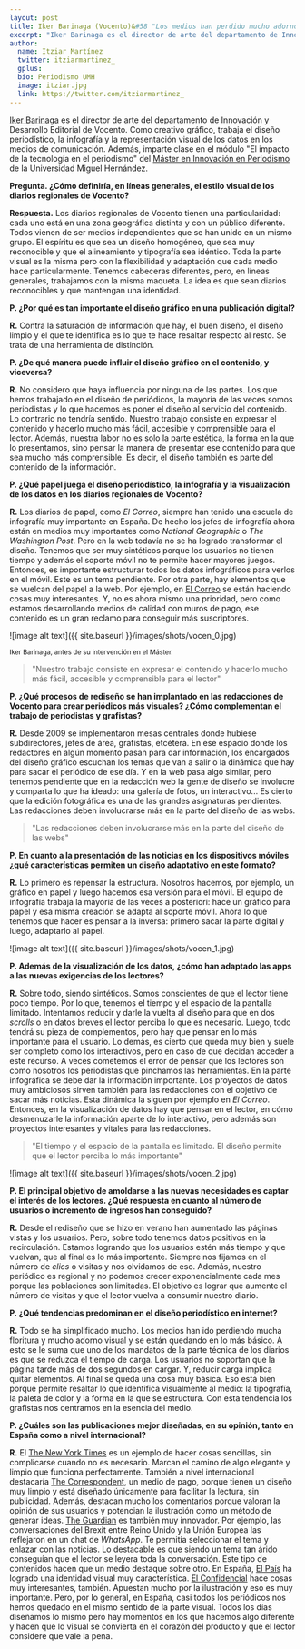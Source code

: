 ```yaml
---
layout: post
title: Iker Barinaga (Vocento)&#58 "Los medios han perdido mucho adorno visual y se están quedando en lo más básico, en lo que les identifica visualmente"
excerpt: "Iker Barinaga es el director de arte del departamento de Innovación y Desarrollo Editorial de Vocento. Como creativo gráfico, trabaja el diseño periodístico, la infografía y la representación visual de los datos en los medios de comunicación. Además, imparte clase en el módulo El impacto de la tecnología en el periodismo del Máster en Innovación en Periodismo de la Universidad Miguel Hernández."
author:
  name: Itziar Martínez
  twitter: itziarmartinez_
  gplus:  
  bio: Periodismo UMH
  image: itziar.jpg
  link: https://twitter.com/itziarmartinez_
---
```

[Iker Barinaga](https://twitter.com/ikerbarinaga?lang=es) es el director de arte del departamento de Innovación y Desarrollo Editorial de Vocento. Como creativo gráfico, trabaja el diseño periodístico, la infografía y la representación visual de los datos en los medios de comunicación. Además, imparte clase en el módulo "El impacto de la tecnología en el periodismo" del [Máster en Innovación en Periodismo](http://mip.umh.es/) de la Universidad Miguel Hernández.

**Pregunta. ¿Cómo definiría, en líneas generales, el estilo visual de los diarios regionales de Vocento?**

**Respuesta.** Los diarios regionales de Vocento tienen una particularidad: cada uno está en una zona geográfica distinta y con un público diferente. Todos vienen de ser medios independientes que se han unido en un mismo grupo. El espíritu es que sea un diseño homogéneo, que sea muy reconocible y que el alineamiento y tipografía sea idéntico. Toda la parte visual es la misma pero con la flexibilidad y adaptación que cada medio hace particularmente. Tenemos cabeceras diferentes, pero, en líneas generales, trabajamos con la misma maqueta. La idea es que sean diarios reconocibles y que mantengan una identidad.

**P. ¿Por qué es tan importante el diseño gráfico en una publicación digital?**

**R.** Contra la saturación de información que hay, el buen diseño, el diseño limpio y el que te identifica es lo que te hace resaltar respecto al resto. Se trata de una herramienta de distinción. 

**P. ¿De qué manera puede influir el diseño gráfico en el contenido, y viceversa?**

**R.** No considero que haya influencia por ninguna de las partes. Los que hemos trabajado en el diseño de periódicos, la mayoría de las veces somos periodistas y lo que hacemos es poner el diseño al servicio del contenido. Lo contrario no tendría sentido. Nuestro trabajo consiste en expresar el contenido y hacerlo mucho más fácil, accesible y comprensible para el lector. Además, nuestra labor no es solo la parte estética, la forma en la que lo presentamos, sino pensar la manera de presentar ese contenido para que sea mucho más comprensible. Es decir, el diseño también es parte del contenido de la información. 

**P. ¿Qué papel juega el diseño periodístico, la infografía y la visualización de los datos en los diarios regionales de Vocento?**

**R.** Los diarios de papel, como *El Correo*, siempre han tenido una escuela de infografía muy importante en España. De hecho los jefes de infografía ahora están en medios muy importantes como *National Geographic* o *The Washington Post*. Pero en la web todavía no se ha logrado transformar el diseño. Tenemos que ser muy sintéticos porque los usuarios no tienen tiempo y además el soporte móvil no te permite hacer mayores juegos. Entonces, es importante estructurar todos los datos infográficos para verlos en el móvil. Este es un tema pendiente. Por otra parte, hay elementos que se vuelcan del papel a la web. Por ejemplo, en [El Correo](http://www.elcorreo.com/) se están haciendo cosas muy interesantes. Y, no es ahora mismo una prioridad, pero como estamos desarrollando medios de calidad con muros de pago, ese contenido es un gran reclamo para conseguir más suscriptores.

![image alt text]({{ site.baseurl }}/images/shots/vocen_0.jpg)

<sup>Iker Barinaga, antes de su intervención en el Máster.

> "Nuestro trabajo consiste en expresar el contenido y hacerlo mucho más fácil, accesible y comprensible para el lector"

**P. ¿Qué procesos de rediseño se han implantado en las redacciones de Vocento para crear periódicos más visuales? ¿Cómo complementan el trabajo de periodistas y grafistas?**

**R.** Desde 2009 se implementaron mesas centrales donde hubiese subdirectores, jefes de área, grafistas, etcétera. En ese espacio donde los redactores en algún momento pasan para dar información, los encargados del diseño gráfico escuchan los temas que van a salir o la dinámica que hay para sacar el periódico de ese día. Y en la web pasa algo similar, pero tenemos pendiente que en la redacción web la gente de diseño se involucre y comparta lo que ha ideado: una galería de fotos, un interactivo... Es cierto que la edición fotográfica es una de las grandes asignaturas pendientes. Las redacciones deben involucrarse más en la parte del diseño de las webs. 

> "Las redacciones deben involucrarse más en la parte del diseño de las webs"

**P. En cuanto a la presentación de las noticias en los dispositivos móviles ¿qué características permiten un diseño adaptativo en este formato?**

**R.** Lo primero es repensar la estructura. Nosotros hacemos, por ejemplo, un gráfico en papel y luego hacemos esa versión para el móvil. El equipo de infografía trabaja la mayoría de las veces a posteriori: hace un gráfico para papel y esa misma creación se adapta al soporte móvil. Ahora lo que tenemos que hacer es pensar a la inversa: primero sacar la parte digital y luego, adaptarlo al papel. 

![image alt text]({{ site.baseurl }}/images/shots/vocen_1.jpg)

**P. Además de la visualización de los datos, ¿cómo han adaptado las apps a las nuevas exigencias de los lectores?**

**R.** Sobre todo, siendo sintéticos. Somos conscientes de que el lector tiene poco tiempo. Por lo que, tenemos el tiempo y el espacio de la pantalla limitado. Intentamos reducir y darle la vuelta al diseño para que en dos *scrolls* o en datos breves el lector perciba lo que es necesario. Luego, todo tendrá su pieza de complementos, pero hay que pensar en lo más importante para el usuario. Lo demás, es cierto que queda muy bien y suele ser completo como los interactivos, pero en caso de que decidan acceder a este recurso. A veces cometemos el error de pensar que los lectores son como nosotros los periodistas que pinchamos las herramientas. En la parte infográfica se debe dar la información importante. Los proyectos de datos muy ambiciosos sirven también para las redacciones con el objetivo de sacar más  noticias. Esta dinámica la siguen por ejemplo en *El Correo*. Entonces, en la visualización de datos hay que pensar en el lector, en cómo desmenuzarle la información aparte de lo interactivo, pero además son proyectos interesantes y vitales para las redacciones. 

>"El tiempo y el espacio de la pantalla es limitado. El diseño permite que el lector perciba lo más importante"

![image alt text]({{ site.baseurl }}/images/shots/vocen_2.jpg)

**P. El principal objetivo de amoldarse a las nuevas necesidades es captar el interés de los lectores. ¿Qué respuesta en cuanto al número de usuarios o incremento de ingresos han conseguido?**

**R.** Desde el rediseño que se hizo en verano han aumentado las páginas vistas y los usuarios. Pero, sobre todo tenemos datos positivos en la recirculación. Estamos logrando que los usuarios estén más tiempo y que vuelvan, que al final es lo más importante. Siempre nos fijamos en el número de *clics* o visitas y nos olvidamos de eso. Además, nuestro periódico es regional y no podemos crecer exponencialmente cada mes porque las poblaciones son limitadas. El objetivo es lograr que aumente el número de visitas y que el lector vuelva a consumir nuestro diario.  

**P. ¿Qué tendencias predominan en el diseño periodístico en internet?**

**R.** Todo se ha simplificado mucho. Los medios han ido perdiendo mucha floritura y mucho adorno visual y se están quedando en lo más básico. A esto se le suma que uno de los mandatos de la parte técnica de los diarios es que se reduzca el tiempo de carga. Los usuarios no soportan que la página tarde más de dos segundos en cargar. Y, reducir carga implica quitar elementos. Al final se queda una cosa muy básica. Eso está bien porque permite resaltar lo que identifica visualmente al medio: la tipografía, la paleta de color y la forma en la que se estructura. Con esta tendencia los grafistas nos centramos en la esencia del medio.

**P. ¿Cuáles son las publicaciones mejor diseñadas, en su opinión, tanto en España como a nivel internacional?**

**R.** El [The New York Times](https://www.nytimes.com/es/) es un ejemplo de hacer cosas sencillas, sin complicarse cuando no es necesario. Marcan el camino de algo elegante y limpio que funciona perfectamente. También a nivel internacional destacaría [The Correspondent](https://thecorrespondent.com/), un medio de pago, porque tienen un diseño muy limpio y está diseñado únicamente para facilitar la lectura, sin publicidad. Además, destacan mucho los comentarios porque valoran la opinión de sus usuarios y potencian la ilustración como un método de generar ideas. [The Guardian](https://www.theguardian.com/international) es también muy innovador. Por ejemplo, las conversaciones del Brexit entre Reino Unido y la Unión Europea las reflejaron en un chat de *WhatsApp*. Te permitía seleccionar el tema y enlazar con las noticias. Lo destacable es que siendo un tema tan árido conseguían que el lector se leyera toda la conversación. Este tipo de contenidos hacen que un medio destaque sobre otro. En España, [El País](https://elpais.com/) ha logrado una identidad visual muy característica. [El Confidencial](https://www.elconfidencial.com/) hace cosas muy interesantes, también. Apuestan mucho por la ilustración y eso es muy importante. Pero, por lo general, en España, casi todos los periódicos nos hemos quedado en el mismo sentido de la parte visual. Todos los días diseñamos lo mismo pero hay momentos en los que hacemos algo diferente y hacen que lo visual se convierta en el corazón del producto y que el lector considere que vale la pena. 